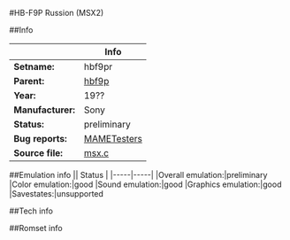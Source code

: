 #HB-F9P Russion (MSX2)

##Info

||Info|
|-----|-----|
|**Setname:**|hbf9pr
|**Parent:**|[hbf9p](hbf9p.md)
|**Year:**|19??
|**Manufacturer:**|Sony
|**Status:**|preliminary
|**Bug reports:**|[MAMETesters](http://mametesters.org/view_all_set.php?type=1&temporary=y&search=msx.c)
|**Source file:**|[msx.c](https://github.com/mamedev/mame/blob/master/src/mess/drivers/msx.c)

##Emulation info
|| Status |
|-----|-----|
|Overall emulation:|preliminary
|Color emulation:|good
|Sound emulation:|good
|Graphics emulation:|good
|Savestates:|unsupported

##Tech info

##Romset info

<!--- START OF EDITED COMMENT DO NOT TOUCH TEXT ABOVE-->

